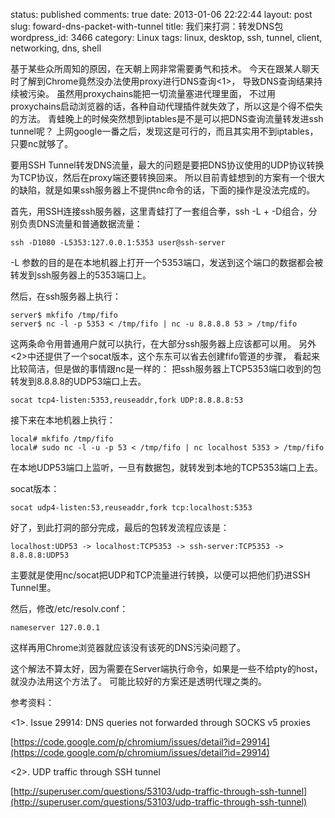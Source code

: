 status: published
comments: true
date: 2013-01-06 22:22:44
layout: post
slug: foward-dns-packet-with-tunnel
title: 我们来打洞：转发DNS包
wordpress_id: 3466
category: Linux
tags: linux, desktop, ssh, tunnel, client, networking, dns, shell


基于某些众所周知的原因，在天朝上网非常需要勇气和技术。
今天在跟某人聊天时了解到Chrome竟然没办法使用proxy进行DNS查询<1>， 导致DNS查询结果持续被污染。
虽然用proxychains能把一切流量塞进代理里面，
不过用proxychains启动浏览器的话，各种自动代理插件就失效了，所以这是个得不偿失的方法。
青蛙晚上的时候突然想到iptables是不是可以把DNS查询流量转发进ssh tunnel呢？
上网google一番之后，发现这是可行的，而且其实用不到iptables，只要nc就够了。

要用SSH Tunnel转发DNS流量，最大的问题是要把DNS协议使用的UDP协议转换为TCP协议，然后在proxy端还要转换回来。
所以目前青蛙想到的方案有一个很大的缺陷，就是如果ssh服务器上不提供nc命令的话，下面的操作是没法完成的。

首先，用SSH连接ssh服务器，这里青蛙打了一套组合拳，ssh -L + -D组合，分别负责DNS流量和普通数据流量：

    ssh -D1080 -L5353:127.0.0.1:5353 user@ssh-server


-L 参数的目的是在本地机器上打开一个5353端口，发送到这个端口的数据都会被转发到ssh服务器上的5353端口上。

然后，在ssh服务器上执行：

    server$ mkfifo /tmp/fifo
    server$ nc -l -p 5353 < /tmp/fifo | nc -u 8.8.8.8 53 > /tmp/fifo


这两条命令用普通用户就可以执行，在大部分ssh服务器上应该都可以用。
另外<2>中还提供了一个socat版本，这个东东可以省去创建fifo管道的步骤，
看起来比较简洁，但是做的事情跟nc是一样的：
把ssh服务器上TCP5353端口收到的包转发到8.8.8.8的UDP53端口上去。

    socat tcp4-listen:5353,reuseaddr,fork UDP:8.8.8.8:53

接下来在本地机器上执行：

    local# mkfifo /tmp/fifo
    local# sudo nc -l -u -p 53 < /tmp/fifo | nc localhost 5353 > /tmp/fifo

在本地UDP53端口上监听，一旦有数据包，就转发到本地的TCP5353端口上去。

socat版本：

    socat udp4-listen:53,reuseaddr,fork tcp:localhost:5353



好了，到此打洞的部分完成，最后的包转发流程应该是：

    localhost:UDP53 -> localhost:TCP5353 -> ssh-server:TCP5353 -> 8.8.8.8:UDP53


主要就是使用nc/socat把UDP和TCP流量进行转换，以便可以把他们扔进SSH Tunnel里。

然后，修改/etc/resolv.conf：

    nameserver 127.0.0.1


这样再用Chrome浏览器就应该没有该死的DNS污染问题了。

这个解法不算太好，因为需要在Server端执行命令，如果是一些不给pty的host，就没办法用这个方法了。
可能比较好的方案还是透明代理之类的。

参考资料：

<1>. Issue 29914: DNS queries not forwarded through SOCKS v5 proxies

 [https://code.google.com/p/chromium/issues/detail?id=29914](https://code.google.com/p/chromium/issues/detail?id=29914)

<2>. UDP traffic through SSH tunnel

 [http://superuser.com/questions/53103/udp-traffic-through-ssh-tunnel](http://superuser.com/questions/53103/udp-traffic-through-ssh-tunnel)
